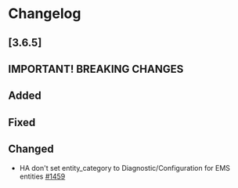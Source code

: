 # Changelog

## [3.6.5]

## **IMPORTANT! BREAKING CHANGES**

## Added

## Fixed

## Changed

- HA don't set entity_category to Diagnostic/Configuration for EMS entities [#1459](https://github.com/emsesp/EMS-ESP32/discussions/1459)
